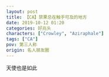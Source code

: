 ```yaml
---
layout: post
title: 【CA】禁果总在触手可及的地方
date: 2019-10-12 01:20
categories: 好兆头
characters: ["Crowley", "Aziraphale"]
tags: ["CA"]
pov: 第三人称
origin: 名人朋友圈
---
```


天使也是如此
